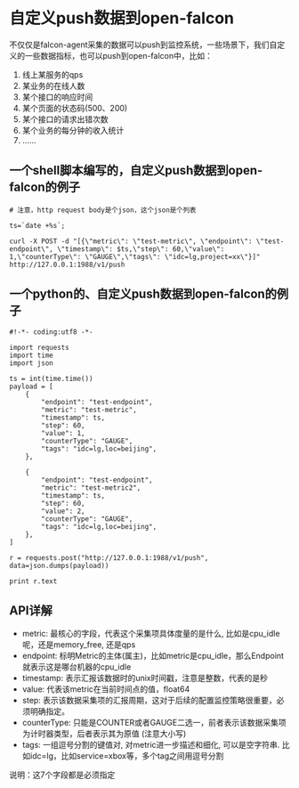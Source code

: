# 自定义push数据到open-falcon

不仅仅是falcon-agent采集的数据可以push到监控系统，一些场景下，我们自定义的一些数据指标，也可以push到open-falcon中，比如：

1. 线上某服务的qps
2. 某业务的在线人数
3. 某个接⼝的响应时间
4. 某个⻚面的状态码(500、200)
5. 某个接⼝的请求出错次数
6. 某个业务的每分钟的收⼊统计
7. ......

## 一个shell脚本编写的，自定义push数据到open-falcon的例子

```
# 注意，http request body是个json，这个json是个列表

ts=`date +%s`;

curl -X POST -d "[{\"metric\": \"test-metric\", \"endpoint\": \"test-endpoint\", \"timestamp\": $ts,\"step\": 60,\"value\": 1,\"counterType\": \"GAUGE\",\"tags\": \"idc=lg,project=xx\"}]" http://127.0.0.1:1988/v1/push

```

## 一个python的、自定义push数据到open-falcon的例子

```
#!-*- coding:utf8 -*-

import requests
import time
import json

ts = int(time.time())
payload = [
    {
        "endpoint": "test-endpoint",
        "metric": "test-metric",
        "timestamp": ts,
        "step": 60,
        "value": 1,
        "counterType": "GAUGE",
        "tags": "idc=lg,loc=beijing",
    },

    {
        "endpoint": "test-endpoint",
        "metric": "test-metric2",
        "timestamp": ts,
        "step": 60,
        "value": 2,
        "counterType": "GAUGE",
        "tags": "idc=lg,loc=beijing",
    },
]

r = requests.post("http://127.0.0.1:1988/v1/push", data=json.dumps(payload))

print r.text
```

## API详解

- metric: 最核心的字段，代表这个采集项具体度量的是什么, 比如是cpu_idle呢，还是memory_free, 还是qps
- endpoint: 标明Metric的主体(属主)，比如metric是cpu_idle，那么Endpoint就表示这是哪台机器的cpu_idle
- timestamp: 表示汇报该数据时的unix时间戳，注意是整数，代表的是秒
- value: 代表该metric在当前时间点的值，float64
- step: 表示该数据采集项的汇报周期，这对于后续的配置监控策略很重要，必须明确指定。
- counterType: 只能是COUNTER或者GAUGE二选一，前者表示该数据采集项为计时器类型，后者表示其为原值 (注意大小写)
- tags: 一组逗号分割的键值对, 对metric进一步描述和细化, 可以是空字符串. 比如idc=lg，比如service=xbox等，多个tag之间用逗号分割

说明：这7个字段都是必须指定
